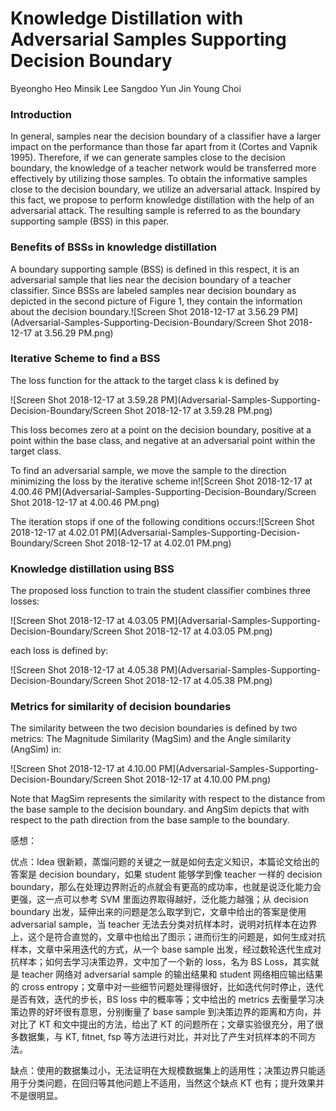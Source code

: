 # Knowledge Distillation with Adversarial Samples Supporting Decision Boundary

Byeongho Heo Minsik Lee Sangdoo Yun Jin Young Choi

### Introduction

In general, samples near the decision boundary of a classifier have a larger impact on the performance than those far apart from it (Cortes and Vapnik 1995). Therefore, if we can generate samples close to the decision boundary, the knowledge of a teacher network would be transferred more effectively by utilizing those samples. To obtain the informative samples close to the decision boundary, we utilize an adversarial attack. Inspired by this fact, we propose to perform knowledge distillation with the help of an adversarial attack. The resulting sample is referred to as the boundary supporting sample (BSS) in this paper. 

### Benefits of BSSs in knowledge distillation

A boundary supporting sample (BSS) is defined in this respect, it is an adversarial sample that lies near the decision boundary of a teacher classifier. Since BSSs are labeled samples near decision boundary as depicted in the second picture of Figure 1, they contain the information about the decision boundary.![Screen Shot 2018-12-17 at 3.56.29 PM](Adversarial-Samples-Supporting-Decision-Boundary/Screen Shot 2018-12-17 at 3.56.29 PM.png)

### Iterative Scheme to find a BSS

The loss function for the attack to the target class k is defined by

![Screen Shot 2018-12-17 at 3.59.28 PM](Adversarial-Samples-Supporting-Decision-Boundary/Screen Shot 2018-12-17 at 3.59.28 PM.png)

This loss becomes zero at a point on the decision boundary, positive at a point within the base class, and negative at an adversarial point within the target class. 

To find an adversarial sample, we move the sample to the direction minimizing
the loss by the iterative scheme in![Screen Shot 2018-12-17 at 4.00.46 PM](Adversarial-Samples-Supporting-Decision-Boundary/Screen Shot 2018-12-17 at 4.00.46 PM.png)

The iteration stops if one of the following conditions occurs:![Screen Shot 2018-12-17 at 4.02.01 PM](Adversarial-Samples-Supporting-Decision-Boundary/Screen Shot 2018-12-17 at 4.02.01 PM.png)

### Knowledge distillation using BSS

The proposed loss function to train the student classifier combines
three losses:

![Screen Shot 2018-12-17 at 4.03.05 PM](Adversarial-Samples-Supporting-Decision-Boundary/Screen Shot 2018-12-17 at 4.03.05 PM.png)

 each loss is defined by:

![Screen Shot 2018-12-17 at 4.05.38 PM](Adversarial-Samples-Supporting-Decision-Boundary/Screen Shot 2018-12-17 at 4.05.38 PM.png)

### Metrics for similarity of decision boundaries

The similarity between the two decision boundaries is defined by two metrics: The Magnitude Similarity (MagSim) and the Angle similarity (AngSim) in:

![Screen Shot 2018-12-17 at 4.10.00 PM](Adversarial-Samples-Supporting-Decision-Boundary/Screen Shot 2018-12-17 at 4.10.00 PM.png)

Note that MagSim represents the similarity with respect to the distance from the base sample to the decision boundary. and AngSim depicts that with respect to the path direction from the base sample to the boundary. 

感想：

优点：Idea 很新颖，蒸馏问题的关键之一就是如何去定义知识，本篇论文给出的答案是 decision boundary，如果 student 能够学到像 teacher 一样的 decision boundary，那么在处理边界附近的点就会有更高的成功率，也就是说泛化能力会更强，这一点可以参考 SVM 里面边界取得越好，泛化能力越强；从 decision boundary 出发，延伸出来的问题是怎么取学到它，文章中给出的答案是使用 adversarial sample，当 teacher 无法去分类对抗样本时，说明对抗样本在边界上，这个是符合直觉的，文章中也给出了图示；进而衍生的问题是，如何生成对抗样本，文章中采用迭代的方式，从一个 base sample 出发，经过数轮迭代生成对抗样本；如何去学习决策边界，文中加了一个新的 loss，名为 BS Loss，其实就是 teacher 网络对 adversarial sample 的输出结果和 student 网络相应输出结果的 cross entropy；文章中对一些细节问题处理得很好，比如迭代何时停止，迭代是否有效，迭代的步长，BS loss 中的概率等；文中给出的 metrics 去衡量学习决策边界的好坏很有意思，分别衡量了 base sample 到决策边界的距离和方向，并对比了 KT 和文中提出的方法，给出了 KT 的问题所在；文章实验很充分，用了很多数据集，与 KT, fitnet, fsp 等方法进行对比，并对比了产生对抗样本的不同方法。

缺点：使用的数据集过小，无法证明在大规模数据集上的适用性；决策边界只能适用于分类问题，在回归等其他问题上不适用，当然这个缺点 KT 也有；提升效果并不是很明显。